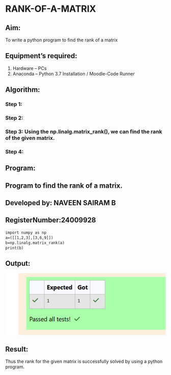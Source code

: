 # RANK-OF-A-MATRIX
## Aim:
To write a python program to find the rank of a matrix
## Equipment’s required:
1. 	Hardware – PCs
2. 	Anaconda – Python 3.7 Installation / Moodle-Code Runner
## Algorithm:
### Step 1: 
### Step 2: 
### Step 3: Using the np.linalg.matrix_rank(), we can find the rank of the given matrix.
### Step 4: 
## Program:
## Program to find the rank of a matrix.
## Developed by: NAVEEN SAIRAM B
## RegisterNumber:24009928
    import numpy as np
    a=([[1,2,3],[3,6,9]])
    b=np.linalg.matrix_rank(a)
    print(b)
## Output:
![result](<Screenshot 2024-11-02 092545.png>)
## Result:
Thus the rank for the given matrix is successfully solved by  using a python program.

